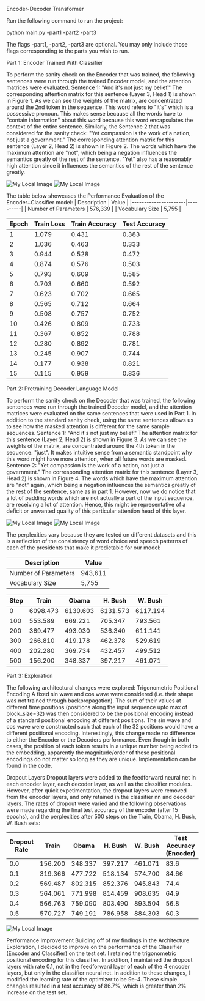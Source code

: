 Encoder-Decoder Transformer

Run the following command to run the project:

python main.py -part1 -part2 -part3

The flags -part1, -part2, -part3 are optional. You may only include those flags corresponding to the parts you wish to run.


Part 1: Encoder Trained With Classifier

To perform the sanity check on the Encoder that was trained, the following sentences were run through the trained Encoder model, and the attention matrices were evaluated. Sentence 1: "And it's not just my belief." The corresponding attention matrix for this sentence (Layer 3, Head 1) is shown in Figure 1. As we can see the weights of the matrix, are concentrated around the 2nd token in the sequence. This word refers to "it's" which is a possessive pronoun. This makes sense because all the words have to "contain information" about this word because this word encapsulates the context of the entire sentence. Similarly, the Sentence 2 that was considered for the sanity check: "Yet compassion is the work of a nation, not just a government." The corresponding attention matrix for this sentence (Layer 2, Head 2) is shown in Figure 2. The words which have the maximum attention are "not", which being a negation influences the semantics greatly of the rest of the sentence. "Yet" also has a reasonably high attention since it influences the semantics of the rest of the sentence greatly.

![My Local Image](./P1_1.png "This is a local image")
![My Local Image](./p1_S2_4.png "This is a local image")

The table below showcases the Performance Evaluation of the Encoder+Classifier model:
| Description          | Value    |
|----------------------|----------|
| Number of Parameters | 576,339  |
| Vocabulary Size      | 5,755    |


| Epoch | Train Loss | Train Accuracy | Test Accuracy |
|-------|------------|----------------|---------------|
| 1     | 1.079      | 0.431          | 0.383         |
| 2     | 1.036      | 0.463          | 0.333         |
| 3     | 0.944      | 0.528          | 0.472         |
| 4     | 0.874      | 0.576          | 0.503         |
| 5     | 0.793      | 0.609          | 0.585         |
| 6     | 0.703      | 0.660          | 0.592         |
| 7     | 0.623      | 0.702          | 0.665         |
| 8     | 0.565      | 0.712          | 0.664         |
| 9     | 0.508      | 0.757          | 0.752         |
| 10    | 0.426      | 0.809          | 0.733         |
| 11    | 0.367      | 0.852          | 0.788         |
| 12    | 0.280      | 0.892          | 0.781         |
| 13    | 0.245      | 0.907          | 0.744         |
| 14    | 0.177      | 0.938          | 0.821         |
| 15    | 0.115      | 0.959          | 0.836         |


Part 2: Pretraining Decoder Language Model

To perform the sanity check on the Decoder that was trained, the following sentences were run through the trained Decoder model, and the attention matrices were evaluated on the same sentences that were used in Part 1. In addition to the standard sanity check, using the same sentences allows us to see how the masked attention is different for the same sample sequences. Sentence 1: "And it's not just my belief." The  attention matrix for this sentence (Layer 2, Head 2) is shown in Figure 3. As we can see the weights of the matrix, are concentrated around the 4th token in the sequence: "just". It makes intuitive sense from a  semantic standpoint why this word might have more attention, when all future words are masked. Sentence 2: "Yet compassion is the work of a nation, not just a government." The corresponding attention matrix for this sentence (Layer 3, Head 2) is shown in Figure 4. The words which have the maximum attention are "not" again, which being a negation influences the semantics greatly of the rest of the sentence, same as in part 1. However, now we do notice that a lot of padding words which are not actually a part of the input sequence, are receiving a lot of attention. Hence, this might be representative of a deficit or unwanted quality of this particular attention head of this layer.

![My Local Image](./P2_4.png "This is a local image")
![My Local Image](./p2_S2_6.png "This is a local image")

The perplexities vary because they are tested on different datasets and this is a reflection of the consistency of word choice and speech patterns of each of the presidents that make it predictable for our model:

| Description          | Value    |
|----------------------|----------|
| Number of Parameters | 943,611  |
| Vocabulary Size      | 5,755    |


| Step | Train     | Obama     | H. Bush   | W. Bush   |
|------|-----------|-----------|-----------|-----------|
| 0    | 6098.473  | 6130.603  | 6131.573  | 6117.194  |
| 100  | 553.589   | 669.221   | 705.347   | 793.561   |
| 200  | 369.477   | 493.030   | 536.340   | 611.141   |
| 300  | 266.810   | 419.178   | 462.378   | 529.619   |
| 400  | 202.280   | 369.734   | 432.457   | 499.512   |
| 500  | 156.200   | 348.337   | 397.217   | 461.071   |


Part 3: Exploration

The following architectural changes were explored:
Trigonometric Positional Encoding
A fixed sin wave and cos wave were considered (i.e. their shape was not trained through backpropagation). The sum of their values at different time positions (positions along the input sequence upto max of block\_size=32) was then considered to be the positional encoding instead of a standard positional encoding at different positions. The sin wave and cos wave were constructed such that each of the 32 positions would have a different positional encoding. Interestingly, this change made no difference to either the Encoder or the Decoders performance. Even though in both cases, the position of each token results in a unique number being added to the embedding, apparently the magnitude/order of these positional encodings do not matter so long as they are unique. Implementation can be found in the code.

Dropout Layers
Dropout layers were added to the feedforward neural net in each encoder layer, each decoder layer, as well as the classifier modules. However, after quick expetimentation, the dropout layers were removed from the encoder layers, and only retained in the classifier nn and decoder layers. The rates of dropout were varied and the following observations were made regarding the final test accuracy of the encoder (after 15 epochs), and the perplexities after 500 steps on the Train, Obama, H. Bush, W. Bush sets:

| Dropout Rate | Train    | Obama    | H. Bush  | W. Bush  | Test Accuracy (Encoder) |
|--------------|----------|----------|----------|----------|--------------------------|
| 0.0          | 156.200  | 348.337  | 397.217  | 461.071  | 83.6                     |
| 0.1          | 319.366  | 477.722  | 518.134  | 574.700  | 84.66                    |
| 0.2          | 569.487  | 802.315  | 852.376  | 945.843  | 74.4                     |
| 0.3          | 564.061  | 771.998  | 814.459  | 908.635  | 64.9                     |
| 0.4          | 566.763  | 759.090  | 803.490  | 893.504  | 56.8                     |
| 0.5          | 570.727  | 749.191  | 786.958  | 884.303  | 60.3                     |


![My Local Image](./chart1.png "This is a local image")

Performance Improvement
Building off of my findings in the Architecture Exploration, I decided to improve on the performance of the Classifier (Encoder and Classifier) on the test set. I retained the trigonometric positional encoding for this classifier. In addition, I maintained the dropout layers with rate 0.1, not in the feedforward layer of each of the 4 encoder layers, but only in the classifier neural net. In addition to these changes, I modified the learning rate of the optimizer to be 9e-4. These simple changes resulted in a test accuracy of 86.7\%, which is greater than 2\% increase on the test set.
